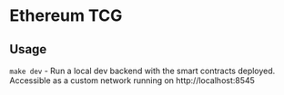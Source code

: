 # Ethereum TCG

## Usage

`make dev` - Run a local dev backend with the smart contracts deployed. Accessible as a custom network running on http://localhost:8545